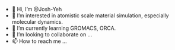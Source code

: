 - 👋 Hi, I’m @Josh-Yeh
- 👀 I’m interested in atomistic scale material simulation, especially molecular dynamics.
- 🌱 I’m currently learning GROMACS, ORCA.
- 💞️ I’m looking to collaborate on ...
- 📫 How to reach me ...

<!---
Josh-Yeh/Josh-Yeh is a ✨ special ✨ repository because its `README.md` (this file) appears on your GitHub profile.
You can click the Preview link to take a look at your changes.
--->
